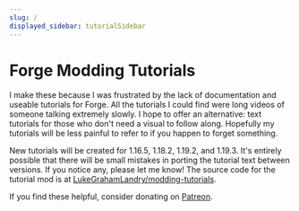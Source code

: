 ```yaml
---
slug: /
displayed_sidebar: tutorialSidebar
---
```


# Forge Modding Tutorials 
        
I make these because I was frustrated by the lack of documentation and useable tutorials for Forge. 
All the tutorials I could find were long videos of someone talking extremely slowly. 
I hope to offer an alternative: text tutorials for those who don't need a visual to follow along. 
Hopefully my tutorials will be less painful to refer to if you happen to forget something.

New tutorials will be created for 1.16.5, 1.18.2, 1.19.2, and 1.19.3. 
It's entirely possible that there will be small mistakes in porting 
the tutorial text between versions. If you notice any, please let me know! 
The source code for the tutorial mod is at [LukeGrahamLandry/modding-tutorials](/github). 

If you find these helpful, consider donating on [Patreon](/patreon).